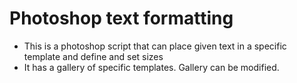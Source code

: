 # Photoshop text formatting

- This is a photoshop script that can place given text in a specific template and define and set sizes
- It has a gallery of specific templates. Gallery can be modified.
